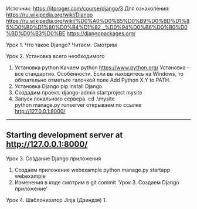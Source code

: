 Источник: https://itproger.com/course/django/3
Для ознаколения:
https://ru.wikipedia.org/wiki/Django
https://ru.wikipedia.org/wiki/%D0%A0%D0%B5%D0%B9%D0%BD%D1%85%D0%B0%D1%80%D0%B4%D1%82,_%D0%94%D0%B6%D0%B0%D0%BD%D0%B3%D0%BE
https://djangopackages.org/


Урок 1. Что такое Django?
Читаем. Смотрим

Урок 2. Установка всего необходимого
1. Установка python
Качаем python https://www.python.org/
Установка - все стандартно.
Особенности.
Если вы находитесь на Windows, то обязательно отметьте галочкой поле Add Python X.Y to PATH.
3. Установка Django
pip install Django
4. Создадим проект.
django-admin startproject mysite
5. Запуск локального сервера.
cd .\mysite\
python manage.py runserver
открываем по ссылке http://127.0.0.1:8000/
----------------------------
Starting development server at http://127.0.0.1:8000/
----------------------------

Урок 3. Создание Django приложения
1. Создаем приложение webexample
python manage.py startapp webexample
2. Изменения в коде смотрим в git commit 'Урок 3. Создаем Django приложение'

Урок 4. Шаблонизатор Jinja (Дзиндзя)
1. 
